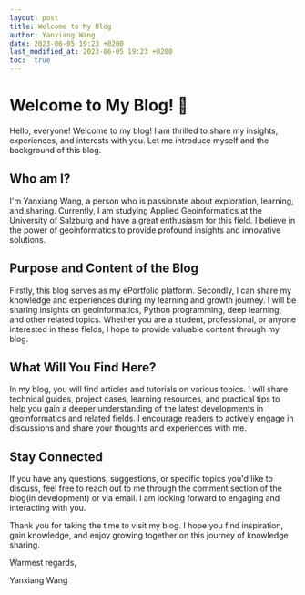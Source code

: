 ```yaml
---
layout: post
title: Welcome to My Blog
author: Yanxiang Wang
date: 2023-06-05 19:23 +0200
last_modified_at: 2023-06-05 19:23 +0200
toc:  true
---
```

# Welcome to My Blog! 🎉

Hello, everyone! Welcome to my blog! I am thrilled to share my insights, experiences, and interests with you. Let me introduce myself and the background of this blog.

## Who am I?

I'm Yanxiang Wang, a person who is passionate about exploration, learning, and sharing. Currently, I am studying Applied Geoinformatics at the University of Salzburg and have a great enthusiasm for this field. I believe in the power of geoinformatics to provide profound insights and innovative solutions.

## Purpose and Content of the Blog

Firstly, this blog serves as my ePortfolio platform. Secondly, I can share my knowledge and experiences during my learning and growth journey. I will be sharing insights on geoinformatics, Python programming, deep learning, and other related topics. Whether you are a student, professional, or anyone interested in these fields, I hope to provide valuable content through my blog.

## What Will You Find Here?

In my blog, you will find articles and tutorials on various topics. I will share technical guides, project cases, learning resources, and practical tips to help you gain a deeper understanding of the latest developments in geoinformatics and related fields. I encourage readers to actively engage in discussions and share your thoughts and experiences with me.

## Stay Connected

If you have any questions, suggestions, or specific topics you'd like to discuss, feel free to reach out to me through the comment section of the blog(in development) or via email. I am looking forward to engaging and interacting with you.

Thank you for taking the time to visit my blog. I hope you find inspiration, gain knowledge, and enjoy growing together on this journey of knowledge sharing.

Warmest regards,

Yanxiang Wang

